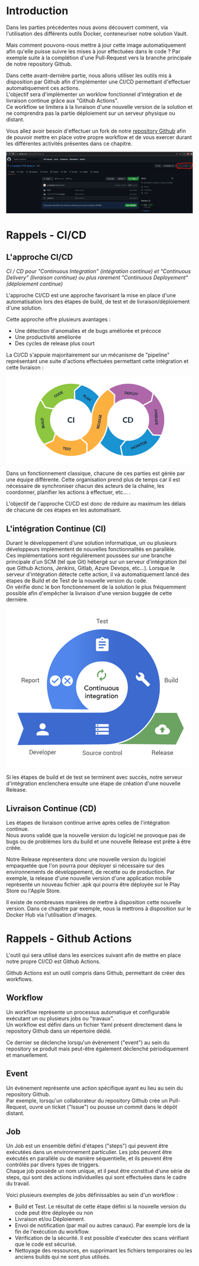 # Introduction

Dans les parties précédentes nous avons découvert comment, via l'utilisation des différents outils Docker, conteneuriser notre solution Vault.  


Mais comment pouvons-nous mettre à jour cette image automatiquement afin qu'elle puisse suivre les mises à jour effectuées dans le code ? Par exemple suite à la complétion d'une Pull-Request vers la branche principale de notre repository Github.  

Dans cette avant-dernière partie, nous allons utiliser les outils mis à disposition par Github afin d'implémenter une CI/CD permettant d'effectuer automatiquement ces actions.  
L'objectif sera d'implémenter un worklow fonctionnel d'intégration et de livraison continue grâce aux "Github Actions".  
Ce workflow se limitera à la livraison d'une nouvelle version de la solution et ne comprendra pas la partie déploiement sur un serveur physique ou distant.  


Vous allez avoir besoin d'effectuer un fork de notre [repository Github](https://github.com/a-chatelard/FYC-dock-co) afin de pouvoir mettre en place votre propre workflow et de vous exercer durant les différentes activités présentes dans ce chapitre.  

![intro CICD](../../images/CICD/intro/Capture%20d’écran%202022-12-26%20154616.png)

# Rappels - CI/CD

## L'approche CI/CD
*CI / CD pour "Continuous Integration" (intégration continue) et "Continuous Delivery" (livraison continue) ou plus rarement "Continuous Deployement" (déploiement continue)*

L'approche CI/CD est une approche favorisant la mise en place d'une automatisation lors des étapes de build, de test et de livraison/déploiement d'une solution.  


Cette approche offre plusieurs avantages :

- Une détection d'anomalies et de bugs améliorée et précoce
- Une productivité améliorée
- Des cycles de release plus court  

La CI/CD s'appuie majoritairement sur un mécanisme de "pipeline" représentant une suite d'actions effectuées permettant cette intégration et cette livraison :  

![CICD](../../images/CICD/intro/CICD_CICD.png)  

Dans un fonctionnement classique, chacune de ces parties est gérée par une équipe différente. Cette organisation prend plus de temps car il est nécessaire de synchroniser chacun des acteurs de la chaîne, les coordonner, planifier les actions à effectuer, etc... .  

L'objectif de l'approche CI/CD est donc de réduire au maximum les délais de chacune de ces étapes en les automatisant.  


## L'intégration Continue (CI)
Durant le développement d'une solution informatique, un ou plusieurs développeurs implémentent de nouvelles fonctionnalités en parallèle.  
Ces implémentations sont régulièrement poussées sur une branche principale d'un SCM (tel que Git) hébergé sur un serveur d'intégration (tel que Github Actions, Jenkins, Gitlab, Azure Devops, etc...).
Lorsque le serveur d'intégration détecte cette action, il va automatiquement lancé des étapes de Build et de Test de la nouvelle version du code.  
On vérifie donc le bon fonctionnement de la solution le plus fréquemment possible afin d'empêcher la livraison d'une version buggée de cette dernière.  

![CICD](../../images/CICD/intro/continuous-integration-2%20(1).png)  

Si les étapes de build et de test se terminent avec succès, notre serveur d'intégration enclenchera ensuite une étape de création d'une nouvelle Release.  

## Livraison Continue (CD)
Les étapes de livraison continue arrive après celles de l'intégration continue.  
Nous avons validé que la nouvelle version du logiciel ne provoque pas de bugs ou de problèmes lors du build et une nouvelle Release est prête à être créée.  

Notre Release représentera donc une nouvelle version du logiciel empaquetée que l'on pourra pour déployer si nécessaire sur des environnements de développement, de recette ou de production.
Par exemple, la release d'une nouvelle version d'une application mobile représente un nouveau fichier .apk qui pourra être déployée sur le Play Store ou l'Apple Store.  

Il existe de nombreuses manières de mettre à disposition cette nouvelle version. Dans ce chapitre par exemple, nous la mettrons à disposition sur le Docker Hub via l'utilisation d'images.  


# Rappels - Github Actions

L'outil qui sera utilisé dans les exercices suivant afin de mettre en place notre propre CI/CD est Github Actions.

Github Actions est un outil compris dans Github, permettant de créer des workflows.  

## Workflow
Un workflow représente un processus automatique et configurable exécutant un ou plusieurs jobs ou "travaux".  
Un workflow est défini dans un fichier Yaml présent directement dans le repository Github dans un répertoire dédié.  

Ce dernier se déclenche lorsqu'un évènement ("event") au sein du repository se produit mais peut-être également déclenché périodiquement et manuellement.  

## Event
Un évènement représente une action spécifique ayant eu lieu au sein du repository Github.  
Par exemple, lorsqu'un collaborateur du repository Github crée un Pull-Request, ouvre un ticket ("Issue") ou pousse un commit dans le dépôt distant.  

## Job
Un Job est un ensemble défini d'étapes ("steps") qui peuvent être exécutées dans un environnement particulier. Les jobs peuvent être exécutés en parallèle ou de manière séquentielle, et ils peuvent être contrôlés par divers types de triggers.  
Chaque job possède un nom unique, et il peut être constitué d'une série de steps, qui sont des actions individuelles qui sont effectuées dans le cadre du travail.  

Voici plusieurs exemples de jobs définissables au sein d'un workflow :  

- Build et Test. Le résultat de cette étape défini si la nouvelle version du code peut être déployée ou non
- Livraison et/ou Déploiement.
- Envoi de notification (par mail ou autres canaux). Par exemple lors de la fin de l'exécution du workflow.
- Vérification de la sécurité. Il est possible d'exécuter des scans vérifiant que le code est sécurisé.
- Nettoyage des ressources, en supprimant les fichiers temporaires ou les anciens builds qui ne sont plus utilisés.






